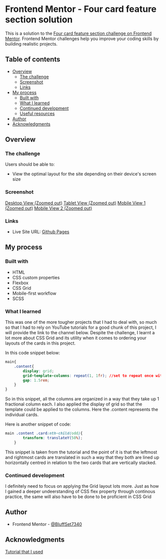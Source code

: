 # Frontend Mentor - Four card feature section solution

This is a solution to the [Four card feature section challenge on Frontend Mentor](https://www.frontendmentor.io/challenges/four-card-feature-section-weK1eFYK). Frontend Mentor challenges help you improve your coding skills by building realistic projects. 

## Table of contents

- [Overview](#overview)
  - [The challenge](#the-challenge)
  - [Screenshot](#screenshot)
  - [Links](#links)
- [My process](#my-process)
  - [Built with](#built-with)
  - [What I learned](#what-i-learned)
  - [Continued development](#continued-development)
  - [Useful resources](#useful-resources)
- [Author](#author)
- [Acknowledgments](#acknowledgments)

## Overview

### The challenge

Users should be able to:

- View the optimal layout for the site depending on their device's screen size

### Screenshot

[Desktop View (Zoomed out)](https://snipboard.io/HED7rb.jpg)
[Tablet View (Zoomed out)](https://snipboard.io/6GNORw.jpg)
[Mobile View 1 (Zoomed out)](https://snipboard.io/oxBeN9.jpg)
[Mobile View 2 (Zoomed out)](https://snipboard.io/HM1rp6.jpg)

### Links

- Live Site URL: [Github Pages](https://bluffset7340.github.io/four-card-feature-section/)

## My process

### Built with

- HTML 
- CSS custom properties
- Flexbox
- CSS Grid
- Mobile-first workflow
- SCSS

### What I learned

This was one of the more tougher projects that I had to deal with, so much so that I had to rely on YouTube tutorials for a good chunk of this project, I will provide the link to the channel below. Despite the challenge, I learnt a lot more about CSS Grid and its utility when it comes to ordering your layouts of the cards in this project. 

In this code snippet below:

```css
main{
    .content{
        display: grid;
        grid-template-columns: repeat(1, 1fr); //set to repeat once with one fractional column each
        gap: 1.5rem;
    }
}
```

So in this snippet, all the columns are organized in a way that they take up 1 fractional column each. I also applied the display of grid so that the template could be applied to the columns. Here the .content represents the individual cards. 

Here is another snippet of code:

```css
main .content .card:nth-child(odd){
        transform: translateY(50%);
    }
```

This snippet is taken from the tutorial and the point of it is that the leftmost and rightmost cards are translated in such a way that they both are lined up horizontally centred in relation to the two cards that are vertically stacked.

### Continued development

I definitely need to focus on applying the Grid layout lots more. Just as how I gained a deeper undeerstanding of CSS flex property through continous practice, the same will also have to be done to be proficient in CSS Grid

## Author

- Frontend Mentor - [@BluffSet7340](https://www.frontendmentor.io/profile/BluffSet7340)

## Acknowledgments

[Tutorial that I used](https://www.youtube.com/watch?v=29SSTkQtWcg)
